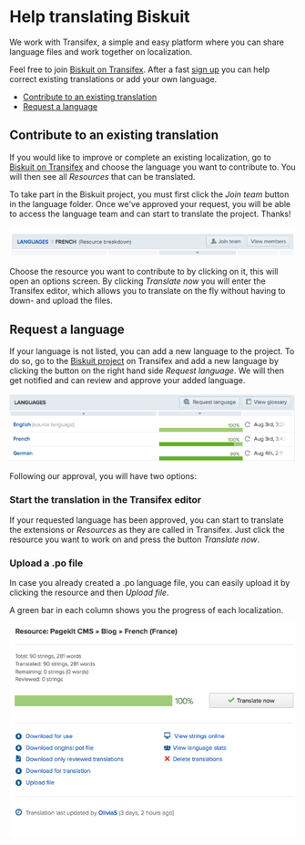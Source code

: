 # Help translating Biskuit
<p class="uk-article-lead">We work with Transifex, a simple and easy platform where you can share language files and work together on localization.</p>

Feel free to join [Biskuit on Transifex](http://www.transifex.com/organization/biskuit). After a fast [sign up](http://www.transifex.com/signup/) you can help correct existing translations or add your own language.

<ul class="uk-list">
    <li><a href="#contribute-to-an-existing-translation">Contribute to an existing translation</a></li>
    <li><a href="#request-a-language">Request a language</a></li>
</ul>

## Contribute to an existing translation
If you would like to improve or complete an existing localization, go to [Biskuit on Transifex](http://www.transifex.com/organization/biskuit/) and choose the language you want to contribute to. You will then see all _Resources_ that can be translated.

To take part in the Biskuit project, you must first click the _Join team_ button in the language folder. Once we've approved your request, you will be able to access the language team and can start to translate the project. Thanks!

![Join team](assets/tutorial-translation-join.png)

Choose the resource you want to contribute to by clicking on it, this will open an options screen. By clicking _Translate now_ you will enter the Transifex editor, which allows you to translate on the fly without having to down- and upload the files.

## Request a language
If your language is not listed, you can add a new language to the project. To do so, go to the [Biskuit project](http://www.transifex.com/organization/biskuit/) on Transifex and add a new language by clicking the button on the right hand side _Request language_. We will then get notified and can review and approve your added language.

![Request a language](assets/tutorial-translation-request.png)

Following our approval, you will have two options:

### Start the translation in the Transifex editor
If your requested language has been approved, you can start to translate the extensions or _Resources_ as they are called in Transifex. Just click the resource you want to work on and press the button _Translate now_.

### Upload a .po file
In case you already created a .po language file, you can easily upload it by clicking the resource and then _Upload file_.

A green bar in each column shows you the progress of each localization.

![Options](assets/tutorial-translation-options.png)

